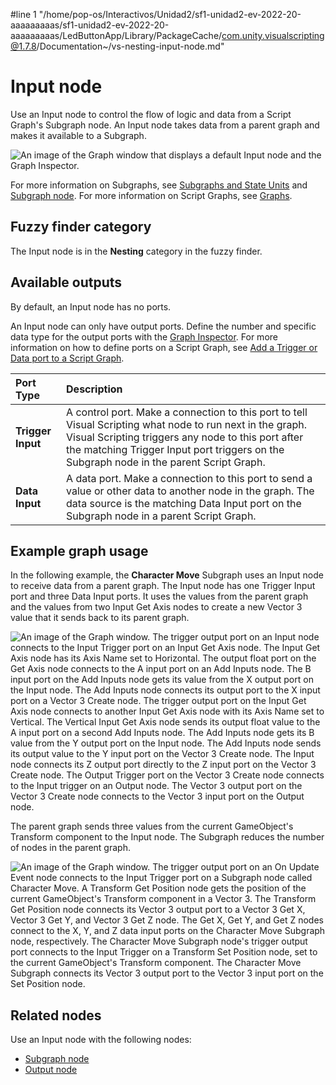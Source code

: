#line 1 "/home/pop-os/Interactivos/Unidad2/sf1-unidad2-ev-2022-20-aaaaaaaaas/sf1-unidad2-ev-2022-20-aaaaaaaaas/LedButtonApp/Library/PackageCache/com.unity.visualscripting@1.7.8/Documentation~/vs-nesting-input-node.md"
# Input node

Use an Input node to control the flow of logic and data from a Script Graph's Subgraph node. An Input node takes data from a parent graph and makes it available to a Subgraph.

![An image of the Graph window that displays a default Input node and the Graph Inspector.](images/vs-nesting-input-node.png)

For more information on Subgraphs, see [Subgraphs and State Units](vs-nesting-subgraphs-state-units.md) and [Subgraph node](vs-nesting-subgraph-node.md). For more information on Script Graphs, see [Graphs](vs-graph-types.md).

## Fuzzy finder category 

The Input node is in the **Nesting** category in the fuzzy finder. 

## Available outputs

By default, an Input node has no ports.

An Input node can only have output ports. Define the number and specific data type for the output ports with the [Graph Inspector](vs-interface-overview.md#the-graph-inspector). For more information on how to define ports on a Script Graph, see [Add a Trigger or Data port to a Script Graph](vs-nesting-add-triggers-data-graph.md).

| **Port Type**      | **Description**       |
| :-------------     | :-------------------- |
| **Trigger Input**  | A control port. Make a connection to this port to tell Visual Scripting what node to run next in the graph. Visual Scripting triggers any node to this port after the matching Trigger Input port triggers on the Subgraph node in the parent Script Graph. |
| **Data Input**     | A data port. Make a connection to this port to send a value or other data to another node in the graph. The data source is the matching Data Input port on the Subgraph node in a parent Script Graph. |

## Example graph usage 

In the following example, the **Character Move** Subgraph uses an Input node to receive data from a parent graph. The Input node has one Trigger Input port and three Data Input ports. It uses the values from the parent graph and the values from two Input Get Axis nodes to create a new Vector 3 value that it sends back to its parent graph. 

![An image of the Graph window. The trigger output port on an Input node connects to the Input Trigger port on an Input Get Axis node. The Input Get Axis node has its Axis Name set to Horizontal. The output float port on the Get Axis node connects to the A input port on an Add Inputs node. The B input port on the Add Inputs node gets its value from the X output port on the Input node. The Add Inputs node connects its output port to the X input port on a Vector 3 Create node. The trigger output port on the Input Get Axis node connects to another Input Get Axis node with its Axis Name set to Vertical. The Vertical Input Get Axis node sends its output float value to the A input port on a second Add Inputs node. The Add Inputs node gets its B value from the Y output port on the Input node. The Add Inputs node sends its output value to the Y input port on the Vector 3 Create node. The Input node connects its Z output port directly to the Z input port on the Vector 3 Create node. The Output Trigger port on the Vector 3 Create node connects to the Input trigger on an Output node. The Vector 3 output port on the Vector 3 Create node connects to the Vector 3 input port on the Output node.](images/vs-nesting-input-node-example.png)

The parent graph sends three values from the current GameObject's Transform component to the Input node. The Subgraph reduces the number of nodes in the parent graph. 

![An image of the Graph window. The trigger output port on an On Update Event node connects to the Input Trigger port on a Subgraph node called Character Move. A Transform Get Position node gets the position of the current GameObject's Transform component in a Vector 3. The Transform Get Position node connects its Vector 3 output port to a Vector 3 Get X, Vector 3 Get Y, and Vector 3 Get Z node. The Get X, Get Y, and Get Z nodes connect to the X, Y, and Z data input ports on the Character Move Subgraph node, respectively. The Character Move Subgraph node's trigger output port connects to the Input Trigger on a Transform Set Position node, set to the current GameObject's Transform component. The Character Move Subgraph connects its Vector 3 output port to the Vector 3 input port on the Set Position node.](images/vs-subgraph-node-use-example.png)

## Related nodes 

Use an Input node with the following nodes: 

- [Subgraph node](vs-nesting-subgraph-node.md)
- [Output node](vs-nesting-output-node.md)